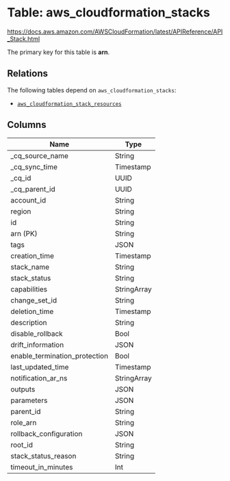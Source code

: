 # Table: aws_cloudformation_stacks

https://docs.aws.amazon.com/AWSCloudFormation/latest/APIReference/API_Stack.html

The primary key for this table is **arn**.

## Relations
The following tables depend on `aws_cloudformation_stacks`:
  - [`aws_cloudformation_stack_resources`](aws_cloudformation_stack_resources.md)

## Columns
| Name          | Type          |
| ------------- | ------------- |
|_cq_source_name|String|
|_cq_sync_time|Timestamp|
|_cq_id|UUID|
|_cq_parent_id|UUID|
|account_id|String|
|region|String|
|id|String|
|arn (PK)|String|
|tags|JSON|
|creation_time|Timestamp|
|stack_name|String|
|stack_status|String|
|capabilities|StringArray|
|change_set_id|String|
|deletion_time|Timestamp|
|description|String|
|disable_rollback|Bool|
|drift_information|JSON|
|enable_termination_protection|Bool|
|last_updated_time|Timestamp|
|notification_ar_ns|StringArray|
|outputs|JSON|
|parameters|JSON|
|parent_id|String|
|role_arn|String|
|rollback_configuration|JSON|
|root_id|String|
|stack_status_reason|String|
|timeout_in_minutes|Int|